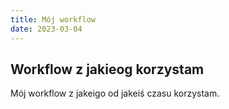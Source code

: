 ```yaml
---
title: Mój workflow
date: 2023-03-04
---
```


## Workflow z jakieog korzystam

Mój workflow z jakeigo od jakeiś czasu korzystam.

